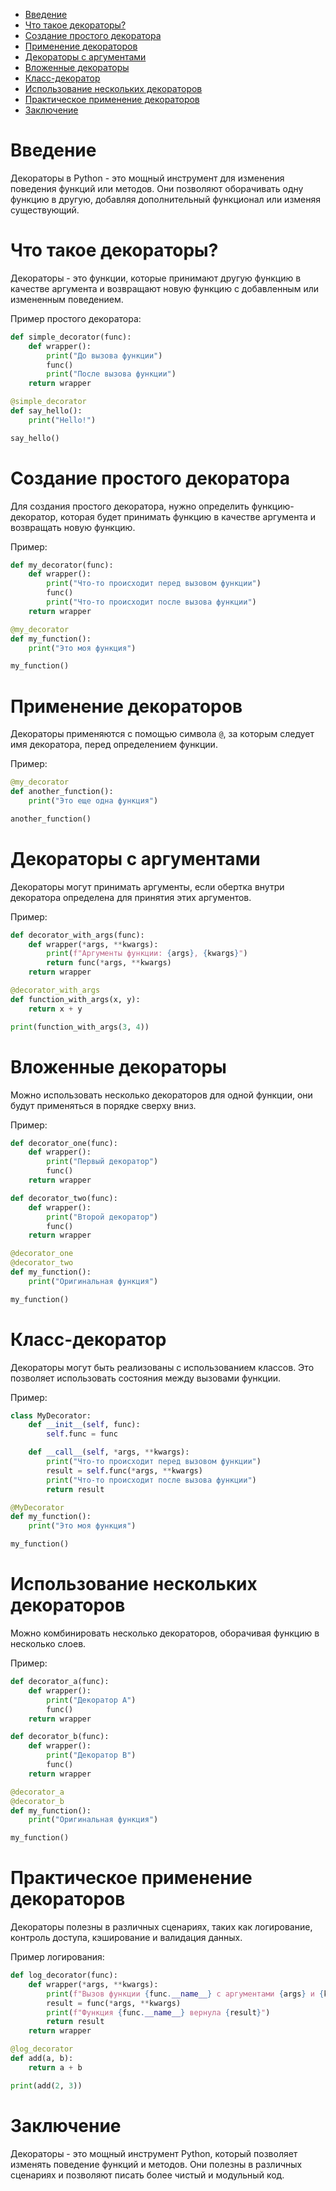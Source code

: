 <!-- TOC -->
* [Введение](#введение)
* [Что такое декораторы?](#что-такое-декораторы)
* [Создание простого декоратора](#создание-простого-декоратора)
* [Применение декораторов](#применение-декораторов)
* [Декораторы с аргументами](#декораторы-с-аргументами)
* [Вложенные декораторы](#вложенные-декораторы)
* [Класс-декоратор](#класс-декоратор)
* [Использование нескольких декораторов](#использование-нескольких-декораторов)
* [Практическое применение декораторов](#практическое-применение-декораторов)
* [Заключение](#заключение)
<!-- TOC -->

# Введение
Декораторы в Python - это мощный инструмент для изменения поведения функций или методов. Они позволяют оборачивать одну функцию в другую, добавляя дополнительный функционал или изменяя существующий.

# Что такое декораторы?
Декораторы - это функции, которые принимают другую функцию в качестве аргумента и возвращают новую функцию с добавленным или измененным поведением.

Пример простого декоратора:

```python
def simple_decorator(func):
    def wrapper():
        print("До вызова функции")
        func()
        print("После вызова функции")
    return wrapper

@simple_decorator
def say_hello():
    print("Hello!")

say_hello()
```

# Создание простого декоратора
Для создания простого декоратора, нужно определить функцию-декоратор, которая будет принимать функцию в качестве аргумента и возвращать новую функцию.

Пример:

```python
def my_decorator(func):
    def wrapper():
        print("Что-то происходит перед вызовом функции")
        func()
        print("Что-то происходит после вызова функции")
    return wrapper

@my_decorator
def my_function():
    print("Это моя функция")

my_function()
```

# Применение декораторов
Декораторы применяются с помощью символа `@`, за которым следует имя декоратора, перед определением функции.

Пример:

```python
@my_decorator
def another_function():
    print("Это еще одна функция")

another_function()
```

# Декораторы с аргументами
Декораторы могут принимать аргументы, если обертка внутри декоратора определена для принятия этих аргументов.

Пример:

```python
def decorator_with_args(func):
    def wrapper(*args, **kwargs):
        print(f"Аргументы функции: {args}, {kwargs}")
        return func(*args, **kwargs)
    return wrapper

@decorator_with_args
def function_with_args(x, y):
    return x + y

print(function_with_args(3, 4))
```

# Вложенные декораторы
Можно использовать несколько декораторов для одной функции, они будут применяться в порядке сверху вниз.

Пример:

```python
def decorator_one(func):
    def wrapper():
        print("Первый декоратор")
        func()
    return wrapper

def decorator_two(func):
    def wrapper():
        print("Второй декоратор")
        func()
    return wrapper

@decorator_one
@decorator_two
def my_function():
    print("Оригинальная функция")

my_function()
```

# Класс-декоратор
Декораторы могут быть реализованы с использованием классов. Это позволяет использовать состояния между вызовами функции.

Пример:

```python
class MyDecorator:
    def __init__(self, func):
        self.func = func

    def __call__(self, *args, **kwargs):
        print("Что-то происходит перед вызовом функции")
        result = self.func(*args, **kwargs)
        print("Что-то происходит после вызова функции")
        return result

@MyDecorator
def my_function():
    print("Это моя функция")

my_function()
```

# Использование нескольких декораторов
Можно комбинировать несколько декораторов, оборачивая функцию в несколько слоев.

Пример:

```python
def decorator_a(func):
    def wrapper():
        print("Декоратор A")
        func()
    return wrapper

def decorator_b(func):
    def wrapper():
        print("Декоратор B")
        func()
    return wrapper

@decorator_a
@decorator_b
def my_function():
    print("Оригинальная функция")

my_function()
```

# Практическое применение декораторов
Декораторы полезны в различных сценариях, таких как логирование, контроль доступа, кэширование и валидация данных.

Пример логирования:

```python
def log_decorator(func):
    def wrapper(*args, **kwargs):
        print(f"Вызов функции {func.__name__} с аргументами {args} и {kwargs}")
        result = func(*args, **kwargs)
        print(f"Функция {func.__name__} вернула {result}")
        return result
    return wrapper

@log_decorator
def add(a, b):
    return a + b

print(add(2, 3))
```

# Заключение
Декораторы - это мощный инструмент Python, который позволяет изменять поведение функций и методов. Они полезны в различных сценариях и позволяют писать более чистый и модульный код.